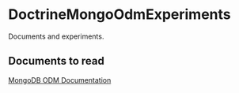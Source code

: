 # DoctrineMongoOdmExperiments
Documents and experiments.

## Documents to read

[MongoDB ODM Documentation](https://www.doctrine-project.org/projects/doctrine-mongodb-odm/en/latest/index.html)
